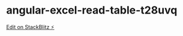 # angular-excel-read-table-t28uvq

[Edit on StackBlitz ⚡️](https://stackblitz.com/edit/angular-excel-read-table-t28uvq)